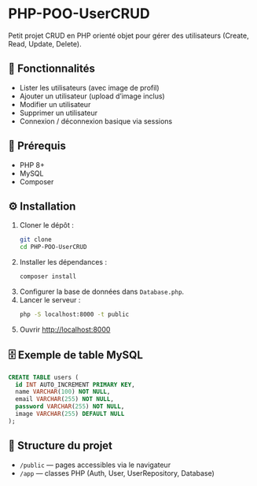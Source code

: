 # PHP-POO-UserCRUD

Petit projet CRUD en PHP orienté objet pour gérer des utilisateurs (Create, Read, Update, Delete).

## 🚀 Fonctionnalités

- Lister les utilisateurs (avec image de profil)
- Ajouter un utilisateur (upload d’image inclus)
- Modifier un utilisateur
- Supprimer un utilisateur
- Connexion / déconnexion basique via sessions

## 🧰 Prérequis

- PHP 8+
- MySQL
- Composer

## ⚙️ Installation

1. Cloner le dépôt :
   ```bash
   git clone
   cd PHP-POO-UserCRUD
   ```
2. Installer les dépendances :
   ```bash
   composer install
   ```
3. Configurer la base de données dans `Database.php`.
4. Lancer le serveur :
   ```bash
   php -S localhost:8000 -t public
   ```
5. Ouvrir [http://localhost:8000](http://localhost:8000)

## 🗄️ Exemple de table MySQL

```sql
CREATE TABLE users (
  id INT AUTO_INCREMENT PRIMARY KEY,
  name VARCHAR(100) NOT NULL,
  email VARCHAR(255) NOT NULL,
  password VARCHAR(255) NOT NULL,
  image VARCHAR(255) DEFAULT NULL
);
```

## 📂 Structure du projet

- `/public` — pages accessibles via le navigateur
- `/app` — classes PHP (Auth, User, UserRepository, Database)
